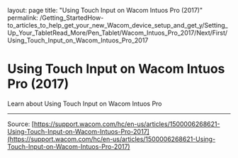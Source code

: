 layout: page
title: "Using Touch Input on Wacom Intuos Pro (2017)"
permalink: /Getting_StartedHow-to_articles_to_help_get_your_new_Wacom_device_setup_and_get_y/Setting_Up_Your_TabletRead_More/Pen_Tablet/Wacom_Intuos_Pro_2017/Next/First/Using_Touch_Input_on_Wacom_Intuos_Pro_2017

# Using Touch Input on Wacom Intuos Pro (2017)

Learn about Using Touch Input on Wacom Intuos Pro

---
Source: [https://support.wacom.com/hc/en-us/articles/1500006268621-Using-Touch-Input-on-Wacom-Intuos-Pro-2017](https://support.wacom.com/hc/en-us/articles/1500006268621-Using-Touch-Input-on-Wacom-Intuos-Pro-2017)
